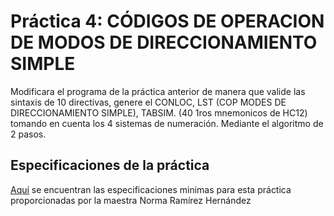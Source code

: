 # Práctica 4: CÓDIGOS DE OPERACION DE MODOS DE DIRECCIONAMIENTO SIMPLE

<p>Modificara el programa de la práctica anterior de manera que valide las sintaxis de 10 directivas, genere el CONLOC, LST (COP MODES DE DIRECCIONAMIENTO SIMPLE), TABSIM. (40 1ros mnemonicos de HC12) tomando en cuenta los 4 sistemas de numeración. Mediante el algoritmo de 2 pasos.</p>

## Especificaciones de la práctica

[Aquí](P4-2019B.pdf) se encuentran las especificaciones minimas para esta práctica proporcionadas por la maestra Norma Ramírez Hernández